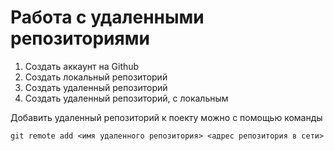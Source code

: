 # Работа с удаленными репозиториями

1. Создать аккаунт на Github
2. Создать локальный репозиторий
3. Создать удаленный репозиторий 
4. Создать удаленный репозиторий, с локальным

Добавить удаленный репозиторий к поекту можно с помощью команды 
```
git remote add <имя удаленного репозитория> <адрес репозитория в сети>
```
